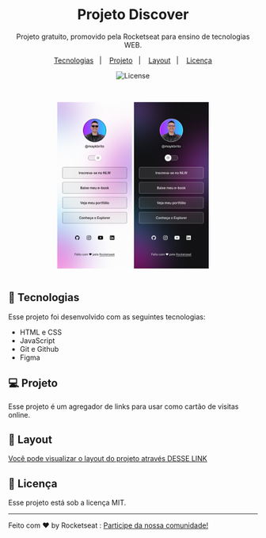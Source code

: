 <h1 align="center"> Projeto Discover </h1>

<p align="center">
Projeto gratuito, promovido pela Rocketseat para ensino de tecnologias WEB.
</p>

<p align="center">
  <a href="#-tecnologias">Tecnologias</a>&nbsp;&nbsp;&nbsp;|&nbsp;&nbsp;&nbsp;
  <a href="#-projeto">Projeto</a>&nbsp;&nbsp;&nbsp;|&nbsp;&nbsp;&nbsp;
  <a href="#-layout">Layout</a>&nbsp;&nbsp;&nbsp;|&nbsp;&nbsp;&nbsp;
  <a href="#memo-licença">Licença</a>
</p>

<p align="center">
  <img alt="License" src="https://img.shields.io/static/v1?label=license&message=MIT&color=49AA26&labelColor=000000">
</p>

<br>
<div style="display: flex;">
<p align="center">
  <img alt="projeto1" src=".github/Light mode.jpg" width="30%">

  <img alt="projeto2" src=".github/Dark mode.jpg" width="30%">

</p>
</div>


## 🚀 Tecnologias

Esse projeto foi desenvolvido com as seguintes tecnologias:

- HTML e CSS
- JavaScript
- Git e Github
- Figma

## 💻 Projeto

Esse projeto é um agregador de links para usar como cartão de visitas online.

## 🔖 Layout
<a href="https://www.figma.com/file/J1Z33MISC22YZB8wfxiIns/NLW-Copa-Explorer/duplicate" target="_blank" rel="noopener">Você pode visualizar o layout do projeto através DESSE LINK</a>


## :memo: Licença

Esse projeto está sob a licença MIT.

---

Feito com ♥ by Rocketseat :
 [Participe da nossa comunidade!](https://discord.gg/rocketseat)
